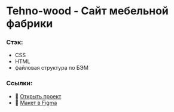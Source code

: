 # Tehno-wood - Сайт мебельной фабрики

### Стэк:
* CSS
* HTML
* файловая структура по БЭМ

### Ссылки:
* :mag_right: [Открыть проект]()
* :pushpin:   [Макет в Figma](https://www.figma.com/file/tFhs6gbVmqCgJZPONIByHW/Tehno-wood?node-id=28%3A2)